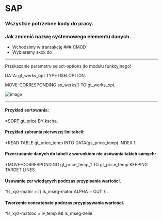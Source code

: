 # SAP
### Wszystkie potrzebne kody do pracy.

### Jak zmienić nazwę systemowego elementu danych.

* Wchodzimy w transakcję ### CMOD
* Wybieramy skok do 
--------------------------------------------------------------

Przekazanie parametru select-options do modułu funkcyjnego!

DATA: gt_werks_opt TYPE RSELOPTION.

MOVE-CORRESPONDING so_werks[] TO gt_werks_opt.

![image](https://user-images.githubusercontent.com/91785152/196413115-73fcfaf3-132a-4c11-88c1-482532c18bc6.png)

---------------------------------------------------------------
#### Przykład sortowania: 

*SORT gt_price BY kscha.

#### Przykład zabrania pierwszej lini tabeli: 

*READ TABLE gt_price_temp INTO DATA(gs_price_temp) INDEX 1.

#### Przerzucanie danych do tabeli z warunkiem nie usówania takich samych:

*MOVE-CORRESPONDING gt_price_temp_1 TO  gt_price_temp KEEPING TARGET LINES.

#### Usuwanie zer wiodących podczas przypisania wartości.

*ls_xyz-matnr = |{ ls_mseg-matnr ALPHA = OUT }|.
	
#### Tworzenie concatenate podczas przypisywania wartości.
	
*ls_xyz-matdoc = lv_temp && ls_mseg-zeile.
